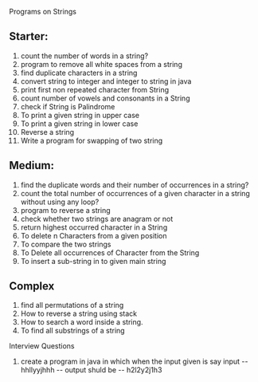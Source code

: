 Programs on Strings

## Starter:
1. count the number of words in a string?
2. program to remove all white spaces from a string
3. find duplicate characters in a string
4. convert string to integer and integer to string in java
5. print first non repeated character from String
6. count number of vowels and consonants in a String
7. check if String is Palindrome
8. To print a given string in upper case 
9. To print a given string in lower case
10. Reverse a string
11. Write a program for swapping of two string

## Medium:
1. find the duplicate words and their number of occurrences in a string?
2. count the total number of occurrences of a given character in a string without using any loop?
3. program to reverse a string
4. check whether two strings are anagram or not
5. return highest occurred character in a String
6. To delete n Characters from a given position
7. To compare the two strings 
8. To Delete all occurrences of Character from the String
9. To insert a sub-string in to given main string 
   
## Complex
1. find all permutations of a string
2. How to reverse a string using stack
3. How to search a word inside a string.
4. To find all substrings of a string


Interview Questions

 1. create a program in java in which when the input given is say
     input  -- hhllyyjhhh -- output shuld be -- h2l2y2j1h3

